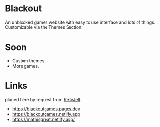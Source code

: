 # Blackout
An unblocked games website with easy to use interface and lots of things. Customizable via the Themes Section.

# Soon
- Custom themes.
- More games.

# Links
placed here by request from  [RellyJell](https://github.com/RellyJell).
- https://blackoutgames.pages.dev
- https://blackoutgames.netlify.app
- https://mathisgreat.netlify.app/
